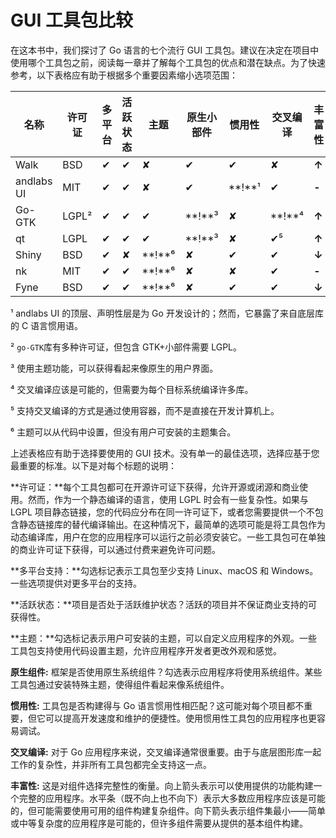 # GUI 工具包比较

在这本书中，我们探讨了 Go 语言的七个流行 GUI 工具包。建议在决定在项目中使用哪个工具包之前，阅读每一章并了解每个工具包的优点和潜在缺点。为了快速参考，以下表格应有助于根据多个重要因素缩小选项范围：

| **名称** | **许可证** | **多平台** | **活跃状态** | **主题** | **原生小部件** | **惯用性** | **交叉编译** | **丰富性** |
| --- | --- | --- | --- | --- | --- | --- | --- | --- |
| Walk | BSD | ✔ | ✔ | ✘ | ✔ | ✔ | ✘ | **↑** |
| andlabs UI | MIT | ✔ | ✔ | ✘ | ✔ | **!**¹ | ✔ | **-** |
| Go-GTK | LGPL² | ✔ | ✔ | ✔ | **!**³ | ✘ | **!**⁴ | **↑** |
| qt | LGPL | ✔ | ✔ | ✔ | **!**³ | ✘ | ✔⁵ | **↑** |
| Shiny | BSD | ✔ | ✘ | **!**⁶ | ✘ | ✔ | ✔ | **↓** |
| nk | MIT | ✔ | ✔ | **!**⁶ | ✘ | ✘ | ✔ | **-** |
| Fyne | BSD | ✔ | ✔ | **!**⁶ | ✘ | ✔ | ✔ | **↓** |

¹ andlabs UI 的顶层、声明性层是为 Go 开发设计的；然而，它暴露了来自底层库的 C 语言惯用语。

² `go-GTK`库有多种许可证，但包含 GTK+小部件需要 LGPL。

³ 使用主题功能，可以获得看起来像原生的用户界面。

⁴ 交叉编译应该是可能的，但需要为每个目标系统编译许多库。

⁵ 支持交叉编译的方式是通过使用容器，而不是直接在开发计算机上。

⁶ 主题可以从代码中设置，但没有用户可安装的主题集合。

上述表格应有助于选择要使用的 GUI 技术。没有单一的最佳选项，选择应基于您最重要的标准。以下是对每个标题的说明：

**许可证：**每个工具包都可在开源许可证下获得，允许开源或闭源和商业使用。然而，作为一个静态编译的语言，使用 LGPL 时会有一些复杂性。如果与 LGPL 项目静态链接，您的代码应分布在同一许可证下，或者您需要提供一个不包含静态链接库的替代编译输出。在这种情况下，最简单的选项可能是将工具包作为动态编译库，用户在您的应用程序可以运行之前必须安装它。一些工具包可在单独的商业许可证下获得，可以通过付费来避免许可问题。

**多平台支持：**勾选标记表示工具包至少支持 Linux、macOS 和 Windows。一些选项提供对更多平台的支持。

**活跃状态：**项目是否处于活跃维护状态？活跃的项目并不保证商业支持的可获得性。

**主题：**勾选标记表示用户可安装的主题，可以自定义应用程序的外观。一些工具包支持使用代码设置主题，允许应用程序开发者更改外观和感觉。

**原生组件:** 框架是否使用原生系统组件？勾选表示应用程序将使用系统组件。某些工具包通过安装特殊主题，使得组件看起来像系统组件。

**惯用性:** 工具包是否构建得与 Go 语言惯用性相匹配？这可能对每个项目都不重要，但它可以提高开发速度和维护的便捷性。使用惯用性工具包的应用程序也更容易调试。

**交叉编译:** 对于 Go 应用程序来说，交叉编译通常很重要。由于与底层图形库一起工作的复杂性，并非所有工具包都完全支持这一点。

**丰富性:** 这是对组件选择完整性的衡量。向上箭头表示可以使用提供的功能构建一个完整的应用程序。水平条（既不向上也不向下）表示大多数应用程序应该是可能的，但可能需要使用可用的组件构建复杂组件。向下箭头表示组件集最小——简单或中等复杂度的应用程序是可能的，但许多组件需要从提供的基本组件构建。
